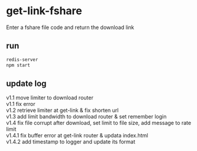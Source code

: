 # get-link-fshare
Enter a fshare file code and return the download link
## run
```bash
redis-server
npm start
```
## update log
v1.1 move limiter to download router<br>
v1.1 fix error<br>
v1.2 retrieve limiter at get-link & fix shorten url<br>
v1.3 add limit bandwidth to download router & set remember login<br>
v1.4 fix file corrupt after download, set limit to file size, add message to rate limit<br>
v1.4.1 fix buffer error at get-link router & updata index.html<br>
v1.4.2 add timestamp to logger and update its format<br>
